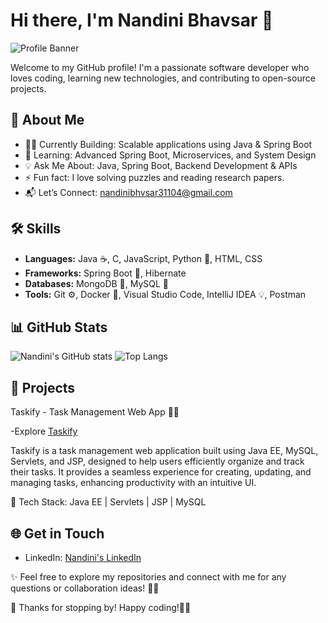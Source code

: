 # Hi there, I'm Nandini Bhavsar 👋

![Profile Banner](https://github.com/user-attachments/assets/19e1748f-a751-4773-876d-2395e54d2907)

Welcome to my GitHub profile! I'm a passionate software developer who loves coding, learning new technologies, and contributing to open-source projects.

## 📖 About Me

- 👩‍💻 Currently Building: Scalable applications using Java & Spring Boot
- 🌱 Learning: Advanced Spring Boot, Microservices, and System Design
- 💡 Ask Me About: Java, Spring Boot, Backend Development & APIs
- ⚡ Fun fact: I love solving puzzles and reading research papers.
- 📬 Let’s Connect: [nandinibhvsar31104@gmail.com](mailto:nandinibhvsar31104@gmail.com)

## 🛠 Skills

- **Languages:** Java ☕, C, JavaScript, Python 🐍, HTML, CSS
- **Frameworks:** Spring Boot 🌱, Hibernate
- **Databases:** MongoDB 🍃, MySQL 🐬
- **Tools:** Git ⚙️, Docker 🐳, Visual Studio Code, IntelliJ IDEA 💡, Postman

## 📊 GitHub Stats

![Nandini's GitHub stats](https://github-readme-stats.vercel.app/api?username=Nandini4978&show_icons=true&theme=radical)
![Top Langs](https://github-readme-stats.vercel.app/api/top-langs/?username=Nandini4978&layout=compact&theme=radical)

## 🚀 Projects

Taskify - Task Management Web App 📝🚀

-Explore [Taskify](https://github.com/Nandini4978/Taskify.git)

Taskify is a task management web application built using Java EE, MySQL, Servlets, and JSP, designed to help users efficiently organize and track their tasks. It provides a seamless experience for creating, updating, and managing tasks, enhancing productivity with an intuitive UI.

 🔹 Tech Stack: Java EE | Servlets | JSP | MySQL

## 🌐 Get in Touch

- LinkedIn: [Nandini's LinkedIn](https://www.linkedin.com/in/nandini-bhavsar-93729634b/)

✨ Feel free to explore my repositories and connect with me for any questions or collaboration ideas! 🚀💡

🙌 Thanks for stopping by! Happy coding!👨‍💻
<!---
Nandini4978/Nandini4978 is a ✨ special ✨ repository because its `README.md` (this file) appears on your GitHub profile.
You can click the Preview link to take a look at your changes.
--->
